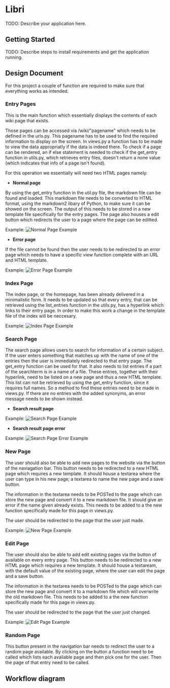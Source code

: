# Libri

TODO: Describe your application here.


## Getting Started

TODO: Describe steps to install requirements and get the application running.


## Design Document

For this project a couple of function are required to make sure that everything works as intended.

### Entry Pages
This is the main function which essentially displays the contents of each wiki page that exists.

Those pages can be accessed via /wiki/"pagename" which needs to be defined in the urls.py. This pagename has to be used to find the required information to display on the screen. In views.py a function has to be made to view the data appropriatly if the data is indeed there. To check if a page can be rendered, an if else statement is needed to check if the get_entry function in utils.py, which retrieves entry files, doesn't return a none value (which indicates that info of a page isn't found).

For this operation we essentially will need two HTML pages namely:
* **Normal page**

By using the get_entry function in the util.py file, the markdown file can be found and loaded. 
This markdown file needs to be converted to HTML format, using the markdown2 libary of Python, to make sure it can be showed on the screen. The output of this needs to be stored in a new template file specifically for the entry pages.
The page also houses a edit button which redirects the user to a page where the page can be editted.

Example:
![Normal Page Example](sketches/normal_page.png)

* **Error page**

If the file cannot be found then the user needs to be redirected to an error page which needs to have a specific view function complete with an URL and HTML template.

Example:
![Error Page Example](sketches/error_page.png)

### Index Page

The index page, or the homepage, has been already delivered in a minimalistic form.
It needs to be updated so that every entry, that can be retrieved using the list_entries function in the utils.py, has a hyperlink which links to their entry page. In order to make this work a change in the template file of the index will be neccesary.

Example:
![Index Page Example](sketches/index_page.png)

### Search Page

The search page allows users to search for information of a certain subject. If the user enters something that matches up with the name of one of the entries then the user is immediately redirected to that entry page. The get_entry function can be used for that. 
It also needs to list entries if a part of the searchterm is in a name of a file. These entries, together with their hyperlink, need to be listed on a new page and thus a new HTML template. This list can not be retrieved by using the get_entry function, since it requires full names. So a method to find these entries need to be made in views.py. If there are no entries with the added synonyms, an error message needs to be shown instead.

* **Search result page**

Example:
![Search Page Example](sketches/search_page.png)

* **Search result page error**

Example:
![Search Page Error Example](sketches/search_page_error.png)

### New Page
The user should also be able to add new pages to the website via the button of the naviagation bar. This button needs to be redirected to a new HTML page which requires a new template. It should house a textarea where the user can type in his new page; a textarea to name the new page and a save button. 

The information in the textarea needs to be POSTed to the page which can store the new page and convert it to a new markdown file. It should give an error if the name given already exists. This needs to be added to a the new function specifically made for this page in views.py.

The user should be redirected to the page that the user just made.

Example:
![New Page Example](sketches/new_page.png)

### Edit Page
The user should also be able to add edit existing pages via the button of available on every entry page. This button needs to be redirected to a new HTML page which requires a new template. It should house a textaream, with the default value of the existing page, where the user can edit the page and a save button. 

The information in the textarea needs to be POSTed to the page which can store the new page and convert it to a markdown file which will overwrite the old markdown file. This needs to be added to a the new function specifically made for this page in views.py.

The user should be redirected to the page that the user just changed.

Example:
![Edit Page Example](sketches/edit_page.png)

### Random Page
This button present in the navigation bar needs to redirect the user to a random page available. By clicking on the button a function need to be called which lists each available page and then pick one for the user. Then the page of that entry need to be called.

## Workflow diagram
